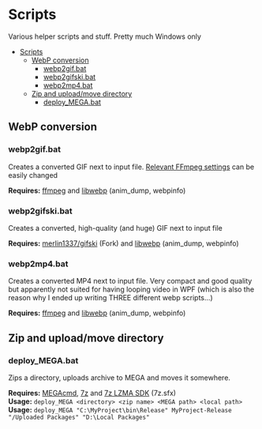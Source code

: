 # Scripts
Various helper scripts and stuff. Pretty much Windows only

- [Scripts](#scripts)
  - [WebP conversion](#webp-conversion)
    - [webp2gif.bat](#webp2gifbat)
    - [webp2gifski.bat](#webp2gifskibat)
    - [webp2mp4.bat](#webp2mp4bat)
  - [Zip and upload/move directory](#zip-and-uploadmove-directory)
    - [deploy_MEGA.bat](#deploy_megabat)

## WebP conversion

### webp2gif.bat
Creates a converted GIF next to input file. [Relevant FFmpeg settings](http://ffmpeg.org/ffmpeg-filters.html#palettegen-1) can be easily changed

**Requires:**
[ffmpeg](https://www.ffmpeg.org/) and
[libwebp](https://developers.google.com/speed/webp/download) (anim_dump, webpinfo)

### webp2gifski.bat
Creates a converted, high-quality (and huge) GIF next to input file

**Requires:**
[merlin1337/gifski](https://github.com/merlin1337/gifski) (Fork) and
[libwebp](https://developers.google.com/speed/webp/download) (anim_dump, webpinfo)

### webp2mp4.bat
Creates a converted MP4 next to input file. Very compact and good quality but apparently not suited for having looping video in WPF (which is also the reason why I ended up writing THREE different webp scripts...)

**Requires:**
[ffmpeg](https://www.ffmpeg.org/) and
[libwebp](https://developers.google.com/speed/webp/download) (anim_dump, webpinfo)

## Zip and upload/move directory

### deploy_MEGA.bat
Zips a directory, uploads archive to MEGA and moves it somewhere.

**Requires:**
[MEGAcmd](https://mega.nz/cmd),
[7z](https://7-zip.org/) and
[7z LZMA SDK](https://7-zip.org/sdk.html) (7z.sfx)\
**Usage:**
```deploy_MEGA <directory> <zip name> <MEGA path> <local path>```\
**Usage:**
```deploy_MEGA "C:\MyProject\bin\Release" MyProject-Release "/Uploaded Packages" "D:\Local Packages"```